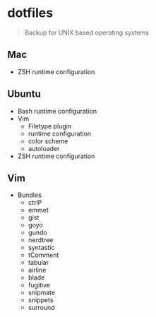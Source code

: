dotfiles
========
> Backup for UNIX based operating systems

Mac
---
- ZSH runtime configuration

Ubuntu
------
- Bash runtime configuration
- Vim
  - Filetype plugin
  - runtime configuration
  - color scheme
  - autoloader
- ZSH runtime configuration

Vim
---
- Bundles
  - ctrlP
  - emmet
  - gist
  - goyo
  - gundo
  - nerdtree
  - syntastic
  - tComment
  - tabular
  - airline
  - blade
  - fugitive
  - snipmate
  - snippets
  - surround
